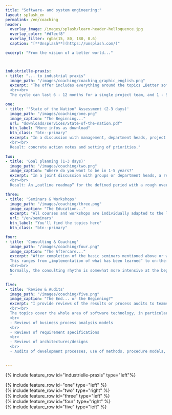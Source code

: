 ```yaml
---
title: "Software- and system engineering:"
layout: splash_en
permalink: /en/coaching
header:
  overlay_image: /images/splash/learn-header-helloquence.jpg
  overlay_color: "#d7ecf8"
  overlay_filter: rgba(15, 80, 180, 0.6)
  caption: "[**Unsplash**](https://unsplash.com/)"

excerpt: "From the vision of a better world..."



industrielle-praxis:
- title: "... to industrial praxis"
  image_path: "/images/coaching/coaching_graphic_english.png"
  excerpt: "The offer includes everything around the topics „Better software and system engineering“: from taking stock of your „State of the Nation“, strategic goal planning (with regard to software technology), seminars and workshops to acquire basic knowledge, to project support in the form of coaching and consulting, and reviews and audits of acquired results.
  <br><br>
  The cycle can last 6 - 12 months for a single project team, and 1 - 5 years for entire departments with multiple projects. The end result is a motivated, well-trained and successful team."

one:
- title: '"State of the Nation" Assessment (2-3 days)'
  image_path: "/images/coaching/one.png"
  image_caption: "The Beginning..."
  url: "downloads/services/State-of-the-nation.pdf"
  btn_label: "More infos as download"
  btn_class: "btn--primary"
  excerpt: "In a discussion with management, department heads, project managers and employees, the initial situation of your software and system development is examined. If desired, also in cooperation with partners of the Atlantic System Guild or other German partners.
  <br><br>
  Result: concrete action notes and setting of priorities."

two:
- title: 'Goal planning (1-3 days)'
  image_path: "/images/coaching/two.png"
  image_caption: "Where do you want to be in 1-5 years?"
  excerpt: "In a joint discussion with groups or department heads, a realistic target is outlined for 12 months, 3 years or 5 years (depending on group size and initial situation). Necessary training measures, tool procurement, accompanying measures, organizational embedding, etc. are planned.
  <br><br>
  Result: An „outline roadmap“ for the defined period with a rough overview of efforts and costs."

three:
- title: 'Seminars & Workshops'
  image_path: "/images/coaching/three.png"
  image_caption: "The Education..."
  excerpt: "All courses and workshops are individually adapted to the level of training of the customer. Therefore the duration may vary."
  url: "/en/seminars"
  btn_label: "You'll find the topics here"
  btn_class: "btn--primary"

four:
- title: 'Consulting & Coaching'
  image_path: "/images/coaching/four.png"
  image_caption: "The Aftercare..."
  excerpt: "After completion of the basic seminars mentioned above or with suitable previous training, I supervise teams in the implementation of software engineering methods and procedures in practice through consulting or collaboration in ongoing projects.
  This ranges from „implementation of what has been learned“ to on-the-job training for particularly time-critical projects. The team is given a contact person so that questions are answered as quickly as possible and erroneous paths are avoided.
  <br><br>
  Normally, the consulting rhythm is somewhat more intensive at the beginning of the project, e.g. 2 - 3 days per week, can be reduced to 2 x 2 days per month after 1 - 2 months and to a few days per month or quarter after half a year. The supervision is gradually scaled down depending on the learning progress of the project team. Often the supervision then ends in quarterly or semi-annual reviews (see next point).
  "

five:
- title: 'Review & Audits'
  image_path: "/images/coaching/five.png"
  image_caption: "The End... or the Beginning?"
  excerpt: "I provide reviews of the results or process audits to teams that have been using methods and processes for some time and want external quality assurance or are looking for potential for improvement. For my preparation of reviews the rule of thumb is: approx. 1 day per centimeter of paper. The results of reviews and audits may lead to suggestions for targeted training in one area or another, or for the need for project support.
  <br><br>
  The topics cover the whole area of software technology, in particular e.g.
  <br>
  - Reviews of business process analysis models
  <br>
  - Reviews of requirement specifications
  <br>
  - Reviews of architectures/designs
  <br>
  - Audits of development processes, use of methods, procedure models, ..."


---
```


{% include feature_row id="industrielle-praxis" type="left"%}

<div class="coachingsteps">
{% include feature_row id="one" type="left" %}
</div>

<div class="coachingsteps">
{% include feature_row id="two" type="right" %}
</div>

<div class="coachingsteps">
{% include feature_row id="three" type="left" %}
</div>

<div class="coachingsteps">
{% include feature_row id="four" type="right" %}
</div>

<div class="coachingsteps">
{% include feature_row id="five" type="left" %}
</div>
